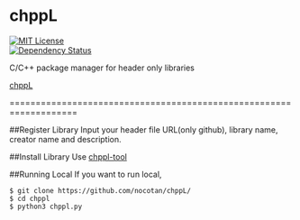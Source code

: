 # chppL
[![MIT License](http://img.shields.io/badge/license-MIT-blue.svg?style=flat)](LICENSE)  
[![Dependency Status](https://gemnasium.com/badges/github.com/nocotan/chppL.svg)](https://gemnasium.com/github.com/nocotan/chppL)

C/C++ package manager for header only libraries

[chppL](http://chppl.herokuapp.com/)


===================================================================

##Register Library
Input your header file URL(only github), library name, creator name and description.

##Install Library
Use [chppl-tool](https://github.com/nocotan/chppl-tool)

##Running Local
If you want to run local,

```$ git clone https://github.com/nocotan/chppL/```  
```$ cd chppl```  
```$ python3 chppl.py```  
